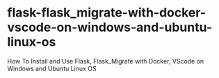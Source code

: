 # flask-flask_migrate-with-docker-vscode-on-windows-and-ubuntu-linux-os
How To Install and Use Flask, Flask_Migrate with Docker, VScode on Windows and Ubuntu Linux OS
